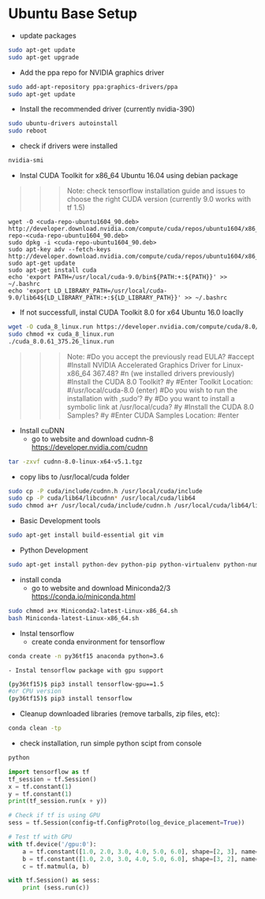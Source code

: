 # Ubuntu Base Setup

- update packages

```bash
sudo apt-get update
sudo apt-get upgrade
```

- Add the ppa repo for NVIDIA graphics driver

```bash
sudo add-apt-repository ppa:graphics-drivers/ppa
sudo apt-get update
```

- Install the recommended driver (currently nvidia-390)

```bash
sudo ubuntu-drivers autoinstall
sudo reboot
```

- check if drivers were installed
```bash
nvidia-smi
```

- Instal CUDA Toolkit for x86_64 Ubuntu 16.04 using debian package

>>> Note:
check tensorflow installation guide and issues to choose the right CUDA version (currently 9.0 works with tf 1.5)
>>>

```bahs
wget -O <cuda-repo-ubuntu1604_90.deb> http://developer.download.nvidia.com/compute/cuda/repos/ubuntu1604/x86_64/cuda-repo-<cuda-repo-ubuntu1604_90.deb>
sudo dpkg -i <cuda-repo-ubuntu1604_90.deb>
sudo apt-key adv --fetch-keys http://developer.download.nvidia.com/compute/cuda/repos/ubuntu1604/x86_64/7fa2af80.pub
sudo apt-get update
sudo apt-get install cuda
echo 'export PATH=/usr/local/cuda-9.0/bin${PATH:+:${PATH}}' >> ~/.bashrc
echo 'export LD_LIBRARY_PATH=/usr/local/cuda-9.0/lib64${LD_LIBRARY_PATH:+:${LD_LIBRARY_PATH}}' >> ~/.bashrc
```

- If not successfull, instal CUDA Toolkit 8.0 for x64 Ubuntu 16.0 loaclly
```bash
wget -O cuda_8_linux.run https://developer.nvidia.com/compute/cuda/8.0/Prod2/local_installers/cuda_8.0.61_375.26_linux-run
sudo chmod +x cuda_8_linux.run
./cuda_8.0.61_375.26_linux.run
```
>>> Note:
#Do you accept the previously read EULA?
#accept
#Install NVIDIA Accelerated Graphics Driver for Linux-x86_64 367.48?
#n (we installed drivers previously)
#Install the CUDA 8.0 Toolkit?
#y
#Enter Toolkit Location:
#/usr/local/cuda-8.0 (enter)
#Do you wish to run the installation with ‚sudo’?
#y
#Do you want to install a symbolic link at /usr/local/cuda?
#y 
#Install the CUDA 8.0 Samples?
#y 
#Enter CUDA Samples Location:
#enter 
>>>

- Install cuDNN
   - go to website and download cudnn-8 https://developer.nvidia.com/cudnn
```bash
tar -zxvf cudnn-8.0-linux-x64-v5.1.tgz 
```
   - copy libs to /usr/local/cuda folder
```bash
sudo cp -P cuda/include/cudnn.h /usr/local/cuda/include
sudo cp -P cuda/lib64/libcudnn* /usr/local/cuda/lib64
sudo chmod a+r /usr/local/cuda/include/cudnn.h /usr/local/cuda/lib64/libcudnn*
```

- Basic Development tools
```bash
sudo apt-get install build-essential git vim
```

- Python Development
```bash
sudo apt-get install python-dev python-pip python-virtualenv python-numpy python-matplotlib python3-pip python3-dev jupyter
```

- install conda
    - go to website and download Miniconda2/3 https://conda.io/miniconda.html
```bash
sudo chmod a+x Miniconda2-latest-Linux-x86_64.sh
bash Miniconda-latest-Linux-x86_64.sh
```
- Instal tensorflow
    - create conda environment for tensorflow
```bash
conda create -n py36tf15 anaconda python=3.6
```

    - Instal tensorflow package with gpu support
```bash
(py36tf15)$ pip3 install tensorflow-gpu==1.5
#or CPU version
(py36tf15)$ pip3 install tensorflow
```

- Cleanup downloaded libraries (remove tarballs, zip files, etc):
```bash
conda clean -tp
```


- check installation, run simple python scipt from console
```bash
python
```

```python
import tensorflow as tf
tf_session = tf.Session()
x = tf.constant(1)
y = tf.constant(1)
print(tf_session.run(x + y))

# Check if tf is using GPU
sess = tf.Session(config=tf.ConfigProto(log_device_placement=True))

# Test tf with GPU
with tf.device('/gpu:0'):
    a = tf.constant([1.0, 2.0, 3.0, 4.0, 5.0, 6.0], shape=[2, 3], name='a')
    b = tf.constant([1.0, 2.0, 3.0, 4.0, 5.0, 6.0], shape=[3, 2], name='b')
    c = tf.matmul(a, b)

with tf.Session() as sess:
    print (sess.run(c))
```
